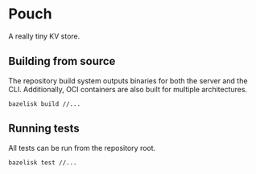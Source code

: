 # Pouch

A really tiny KV store.

## Building from source

The repository build system outputs binaries for both the server and the CLI. Additionally, OCI containers are also
built for multiple architectures.

```shell
bazelisk build //...
```

## Running tests

All tests can be run from the repository root.

```shell
bazelisk test //...
```